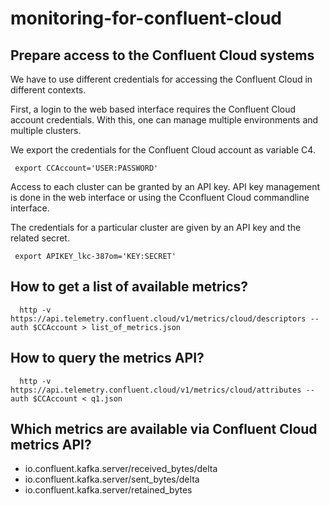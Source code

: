 # monitoring-for-confluent-cloud

## Prepare access to the Confluent Cloud systems
We have to use different credentials for accessing the Confluent Cloud in different contexts.

First, a login to the web based interface requires the Confluent Cloud account credentials.
With this, one can manage multiple environments and multiple clusters.

We export the credentials for the Confluent Cloud account as variable C4.
```
 export CCAccount='USER:PASSWORD'
```

Access to each cluster can be granted by an API key. 
API key management is done in the web interface or using the Cconfluent Cloud commandline interface.

The credentials for a particular cluster are given by an API key and the related secret.
```
 export APIKEY_lkc-387om='KEY:SECRET'
```

## How to get a list of available metrics?
```
  http -v https://api.telemetry.confluent.cloud/v1/metrics/cloud/descriptors --auth $CCAccount > list_of_metrics.json
```

## How to query the metrics API?
```
  http -v https://api.telemetry.confluent.cloud/v1/metrics/cloud/attributes --auth $CCAccount < q1.json
```

## Which metrics are available via Confluent Cloud metrics API?

- io.confluent.kafka.server/received_bytes/delta
- io.confluent.kafka.server/sent_bytes/delta
- io.confluent.kafka.server/retained_bytes

